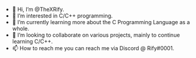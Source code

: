 - 👋 Hi, I’m @TheXRify.
- 👀 I’m interested in C/C++ programming.
- 🌱 I’m currently learning more about the C Programming Language as a whole.
- 💞️ I’m looking to collaborate on various projects, mainly to continue learning C/C++.
- 📫 How to reach me you can reach me via Discord @ Rify#0001.

<!---
TheXRify/TheXRify is a ✨ special ✨ repository because its `README.md` (this file) appears on your GitHub profile.
You can click the Preview link to take a look at your changes.
--->
